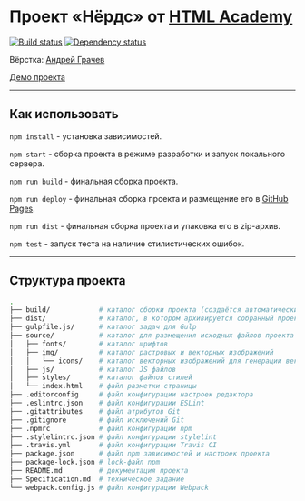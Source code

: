 # Проект «Нёрдс» от [HTML Academy](https://htmlacademy.ru/)

[![Build status][travis-image]][travis-url] [![Dependency status][dependency-image]][dependency-url]

Вёрстка: [Андрей Грачев](https://github.com/andreysgra/)

[Демо проекта](https://andreysgra.github.io/nerds/)

---

## Как использовать

`npm install` - установка зависимостей.

`npm start` - сборка проекта в режиме разработки и запуск локального сервера.

`npm run build` - финальная сборка проекта.

`npm run deploy` - финальная сборка проекта и размещение его в [GitHub Pages](https://pages.github.com).

`npm run dist` - финальная сборка проекта и упаковка его в zip-архив.

`npm test` - запуск теста на наличие стилистических ошибок.

---

## Структура проекта

```bash
.
├── build/            # каталог сборки проекта (cоздаётся автоматически)
├── dist/             # каталог, в котором архивируется собранный проект (cоздаётся автоматически)
├── gulpfile.js/      # каталог задач для Gulp
├── source/           # каталог для размещения исходных файлов проекта
│   ├── fonts/        # каталог шрифтов
│   ├── img/          # каталог растровых и векторных изображений
│   │   └── icons/    # каталог векторных изображений для генерации векторного спрайта
│   ├── js/           # каталог JS файлов
│   ├── styles/       # каталог файлов стилей
│   └── index.html    # файл разметки страницы
├── .editorconfig     # файл конфигурации настроек редактора
├── .eslintrc.json    # файл конфигурации ESLint
├── .gitattributes    # файл атрибутов Git
├── .gitignore        # файл исключений Git
├── .npmrc            # файл конфигурации npm
├── .stylelintrc.json # файл конфигурации stylelint
├── .travis.yml       # файл конфигурации Travis CI
├── package.json      # файл npm зависимостей и настроек проекта
├── package-lock.json # lock-файл npm
├── README.md         # документация проекта
├── Specification.md  # техническое задание
└── webpack.config.js # файл конфигурации Webpack
```

[travis-image]: https://travis-ci.org/andreysgra/nerds.svg?branch=master
[travis-url]: https://travis-ci.org/andreysgra/nerds
[dependency-image]: https://david-dm.org/andreysgra/nerds/dev-status.svg?style=flat-square
[dependency-url]: https://david-dm.org/andreysgra/nerds?type=dev
